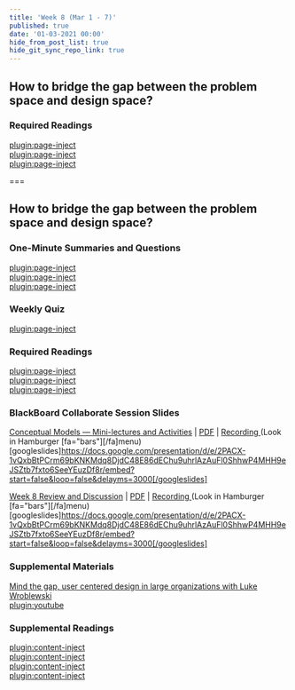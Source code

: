 ```yaml
---
title: 'Week 8 (Mar 1 - 7)'
published: true
date: '01-03-2021 00:00'
hide_from_post_list: true
hide_git_sync_repo_link: true
---
```


## How to bridge the gap between the problem space and design space?

### Required Readings  
[plugin:page-inject](../../weekly-readings/week-08-1?template=partials/embedlycardlinkonly)  
[plugin:page-inject](../../weekly-readings/week-08-2?template=partials/embedlycardlinkonly)  
[plugin:page-inject](../../weekly-readings/week-08-3?template=partials/embedlycardlinkonly)  

===

## **How to bridge the gap between the problem space and design space?**

### One-Minute Summaries and Questions  
[plugin:page-inject](../../lms-assignments/one-minute-summaries/week-08-1)  
[plugin:page-inject](../../lms-assignments/one-minute-summaries/week-08-2)  
[plugin:page-inject](../../lms-assignments/one-minute-summaries/week-08-3)  

### Weekly Quiz
[plugin:page-inject](../../lms-assignments/weekly-review-quizzes/week-08)  

### Required Readings  
[plugin:page-inject](../../weekly-readings/week-08-1?template=partials/embedlycardlinkonly)  
[plugin:page-inject](../../weekly-readings/week-08-2?template=partials/embedlycardlinkonly)  
[plugin:page-inject](../../weekly-readings/week-08-3?template=partials/embedlycardlinkonly)  

### BlackBoard Collaborate Session Slides
[Conceptual Models — Mini-lectures and Activities](https://docs.google.com/presentation/d/e/2PACX-1vQxbBtPCrm69bKNKMdq8DjdC48E86dEChu9uhrlAzAuFl0ShhwP4MHH9eJSZtb7fxto6SeeYEuzDf8r/pub?start=false&loop=false&delayms=3000) | [PDF](#) | [Recording ](https://canvas.sfu.ca/courses/56304/external_tools/3544) (Look in Hamburger [fa="bars"][/fa]menu)
[googleslides]https://docs.google.com/presentation/d/e/2PACX-1vQxbBtPCrm69bKNKMdq8DjdC48E86dEChu9uhrlAzAuFl0ShhwP4MHH9eJSZtb7fxto6SeeYEuzDf8r/embed?start=false&loop=false&delayms=3000[/googleslides]

[Week 8 Review and Discussion](https://docs.google.com/presentation/d/e/2PACX-1vQxbBtPCrm69bKNKMdq8DjdC48E86dEChu9uhrlAzAuFl0ShhwP4MHH9eJSZtb7fxto6SeeYEuzDf8r/pub?start=false&loop=false&delayms=3000) | [PDF](#) | [Recording ](https://canvas.sfu.ca/courses/56304/external_tools/3544) (Look in Hamburger [fa="bars"][/fa]menu)
[googleslides]https://docs.google.com/presentation/d/e/2PACX-1vQxbBtPCrm69bKNKMdq8DjdC48E86dEChu9uhrlAzAuFl0ShhwP4MHH9eJSZtb7fxto6SeeYEuzDf8r/embed?start=false&loop=false&delayms=3000[/googleslides]

### Supplemental Materials  
[Mind the gap, user centered design in large organizations with Luke Wroblewski](https://www.youtube.com/watch?v=mAiNdU1go1A)  
[plugin:youtube](https://www.youtube.com/watch?v=mAiNdU1go1A)

### Supplemental Readings  
[plugin:content-inject](../../ux-techniques-guide/how-to-bridge-the-gap-between-the-problem-space-and-design-space/cognitive-psychology)  
[plugin:content-inject](../../ux-techniques-guide/how-to-bridge-the-gap-between-the-problem-space-and-design-space/conceptual-models)   
[plugin:content-inject](../../ux-techniques-guide/how-to-bridge-the-gap-between-the-problem-space-and-design-space/emotional-design)   
[plugin:content-inject](../../ux-techniques-guide/how-to-bridge-the-gap-between-the-problem-space-and-design-space/inclusive-design)   
